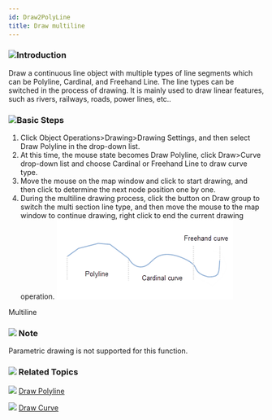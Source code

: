 ```yaml
---
id: Draw2PolyLine
title: Draw multiline
---
```

### ![](../../../img/read.gif)Introduction

Draw a continuous line object with multiple types of line segments which can be Polyline, Cardinal, and Freehand Line. The line types can be switched in the process of drawing. It is mainly used to draw linear features, such as rivers, railways, roads, power lines, etc..

### ![](../../../img/read.gif)Basic Steps

  1. Click Object Operations>Drawing>Drawing Settings, and then select Draw Polyline in the drop-down list.
  2. At this time, the mouse state becomes Draw Polyline, click Draw>Curve drop-down list and choose Cardinal or Freehand Line to draw curve type.
  3. Move the mouse on the map window and click to start drawing, and then click to determine the next node position one by one.
  4. During the multiline drawing process, click the button on Draw group to switch the multi section line type, and then move the mouse to the map window to continue drawing, right click to end the current drawing operation.
![](img-en/Draw2PolyLine.png)  
 
Multiline  

### ![](../../../img/note.png) Note

Parametric drawing is not supported for this function.

### ![](../../../img/seealso.png) Related Topics

![](../../../img/smalltitle.png) [Draw Polyline](DrawPolyLine.htm)

![](../../../img/smalltitle.png) [Draw Curve](DrawCurve.htm)


